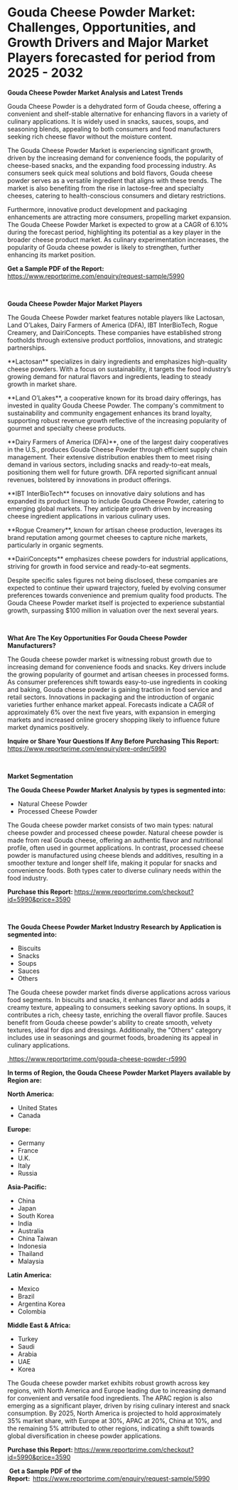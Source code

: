 <p><h1>Gouda Cheese Powder Market: Challenges, Opportunities, and Growth Drivers and Major Market Players forecasted for period from 2025 - 2032</h1></p><p><strong>Gouda Cheese Powder Market Analysis and Latest Trends</strong></p>
<p><p>Gouda Cheese Powder is a dehydrated form of Gouda cheese, offering a convenient and shelf-stable alternative for enhancing flavors in a variety of culinary applications. It is widely used in snacks, sauces, soups, and seasoning blends, appealing to both consumers and food manufacturers seeking rich cheese flavor without the moisture content. </p><p>The Gouda Cheese Powder Market is experiencing significant growth, driven by the increasing demand for convenience foods, the popularity of cheese-based snacks, and the expanding food processing industry. As consumers seek quick meal solutions and bold flavors, Gouda cheese powder serves as a versatile ingredient that aligns with these trends. The market is also benefiting from the rise in lactose-free and specialty cheeses, catering to health-conscious consumers and dietary restrictions.</p><p>Furthermore, innovative product development and packaging enhancements are attracting more consumers, propelling market expansion. The Gouda Cheese Powder Market is expected to grow at a CAGR of 6.10% during the forecast period, highlighting its potential as a key player in the broader cheese product market. As culinary experimentation increases, the popularity of Gouda cheese powder is likely to strengthen, further enhancing its market position.</p></p>
<p><strong>Get a Sample PDF of the Report:&nbsp;</strong> <a href="https://www.reportprime.com/enquiry/request-sample/5990?utm_campaign=4436&utm_medium=2&utm_source=Github&utm_content=ia&utm_term=14052025&utm_id=gouda-cheese-powder">https://www.reportprime.com/enquiry/request-sample/5990</a></p>
<p>&nbsp;</p>
<p><strong>Gouda Cheese Powder Major Market Players</strong></p>
<p><p>The Gouda Cheese Powder market features notable players like Lactosan, Land O’Lakes, Dairy Farmers of America (DFA), IBT InterBioTech, Rogue Creamery, and DairiConcepts. These companies have established strong footholds through extensive product portfolios, innovations, and strategic partnerships.</p><p>**Lactosan** specializes in dairy ingredients and emphasizes high-quality cheese powders. With a focus on sustainability, it targets the food industry’s growing demand for natural flavors and ingredients, leading to steady growth in market share.</p><p>**Land O’Lakes**, a cooperative known for its broad dairy offerings, has invested in quality Gouda Cheese Powder. The company's commitment to sustainability and community engagement enhances its brand loyalty, supporting robust revenue growth reflective of the increasing popularity of gourmet and specialty cheese products.</p><p>**Dairy Farmers of America (DFA)**, one of the largest dairy cooperatives in the U.S., produces Gouda Cheese Powder through efficient supply chain management. Their extensive distribution enables them to meet rising demand in various sectors, including snacks and ready-to-eat meals, positioning them well for future growth. DFA reported significant annual revenues, bolstered by innovations in product offerings.</p><p>**IBT InterBioTech** focuses on innovative dairy solutions and has expanded its product lineup to include Gouda Cheese Powder, catering to emerging global markets. They anticipate growth driven by increasing cheese ingredient applications in various culinary uses.</p><p>**Rogue Creamery**, known for artisan cheese production, leverages its brand reputation among gourmet cheeses to capture niche markets, particularly in organic segments.</p><p>**DairiConcepts** emphasizes cheese powders for industrial applications, striving for growth in food service and ready-to-eat segments.</p><p>Despite specific sales figures not being disclosed, these companies are expected to continue their upward trajectory, fueled by evolving consumer preferences towards convenience and premium quality food products. The Gouda Cheese Powder market itself is projected to experience substantial growth, surpassing $100 million in valuation over the next several years.</p></p>
<p>&nbsp;</p>
<p><strong>What Are The Key Opportunities For Gouda Cheese Powder Manufacturers?</strong></p>
<p><p>The Gouda cheese powder market is witnessing robust growth due to increasing demand for convenience foods and snacks. Key drivers include the growing popularity of gourmet and artisan cheeses in processed forms. As consumer preferences shift towards easy-to-use ingredients in cooking and baking, Gouda cheese powder is gaining traction in food service and retail sectors. Innovations in packaging and the introduction of organic varieties further enhance market appeal. Forecasts indicate a CAGR of approximately 6% over the next five years, with expansion in emerging markets and increased online grocery shopping likely to influence future market dynamics positively.</p></p>
<p><strong>Inquire or Share Your Questions If Any Before Purchasing This Report:</strong> <a href="https://www.reportprime.com/enquiry/pre-order/5990?utm_campaign=4436&utm_medium=2&utm_source=Github&utm_content=ia&utm_term=14052025&utm_id=gouda-cheese-powder">https://www.reportprime.com/enquiry/pre-order/5990</a></p>
<p>&nbsp;</p>
<p><strong>Market Segmentation</strong></p>
<p><strong>The Gouda Cheese Powder Market Analysis by types is segmented into:</strong></p>
<p><ul><li>Natural Cheese Powder</li><li>Processed Cheese Powder</li></ul></p>
<p><p>The Gouda cheese powder market consists of two main types: natural cheese powder and processed cheese powder. Natural cheese powder is made from real Gouda cheese, offering an authentic flavor and nutritional profile, often used in gourmet applications. In contrast, processed cheese powder is manufactured using cheese blends and additives, resulting in a smoother texture and longer shelf life, making it popular for snacks and convenience foods. Both types cater to diverse culinary needs within the food industry.</p></p>
<p><strong>Purchase this Report:&nbsp;</strong><a href="https://www.reportprime.com/checkout?id=5990&price=3590&utm_campaign=4436&utm_medium=2&utm_source=Github&utm_content=ia&utm_term=14052025&utm_id=gouda-cheese-powder">https://www.reportprime.com/checkout?id=5990&price=3590</a></p>
<p>&nbsp;</p>
<p><strong>The Gouda Cheese Powder Market Industry Research by Application is segmented into:</strong></p>
<p><ul><li>Biscuits</li><li>Snacks</li><li>Soups</li><li>Sauces</li><li>Others</li></ul></p>
<p><p>The Gouda cheese powder market finds diverse applications across various food segments. In biscuits and snacks, it enhances flavor and adds a creamy texture, appealing to consumers seeking savory options. In soups, it contributes a rich, cheesy taste, enriching the overall flavor profile. Sauces benefit from Gouda cheese powder's ability to create smooth, velvety textures, ideal for dips and dressings. Additionally, the "Others" category includes use in seasonings and gourmet foods, broadening its appeal in culinary applications.</p></p>
<p><a href="https://www.reportprime.com/gouda-cheese-powder-r5990?utm_campaign=4436&utm_medium=2&utm_source=Github&utm_content=ia&utm_term=14052025&utm_id=gouda-cheese-powder">&nbsp;https://www.reportprime.com/gouda-cheese-powder-r5990</a></p>
<p><strong>In terms of Region, the Gouda Cheese Powder Market Players available by Region are:</strong></p>
<p>
    <p> <strong> North America: </strong>
        <ul>
            <li>United States</li>
            <li>Canada</li>
        </ul>
        </p> 
    <p> <strong> Europe: </strong>
        <ul>
            <li>Germany</li>
            <li>France</li>
            <li>U.K.</li>
            <li>Italy</li>
            <li>Russia</li>
        </ul>
        </p> 
    <p> <strong> Asia-Pacific: </strong>
        <ul>
            <li>China</li>
            <li>Japan</li>
            <li>South Korea</li>
            <li>India</li>
            <li>Australia</li>
            <li>China Taiwan</li>
            <li>Indonesia</li>
            <li>Thailand</li>
            <li>Malaysia</li>
        </ul>
        </p> 
    <p> <strong> Latin America: </strong>
        <ul>
            <li>Mexico</li>
            <li>Brazil</li>
            <li>Argentina Korea</li>
            <li>Colombia</li>
        </ul>
        </p> 
    <p> <strong> Middle East & Africa: </strong>
        <ul>
            <li>Turkey</li>
            <li>Saudi</li>
            <li>Arabia</li>
            <li>UAE</li>
            <li>Korea</li>
        </ul>
    </p>
    </p>
<p><p>The Gouda cheese powder market exhibits robust growth across key regions, with North America and Europe leading due to increasing demand for convenient and versatile food ingredients. The APAC region is also emerging as a significant player, driven by rising culinary interest and snack consumption. By 2025, North America is projected to hold approximately 35% market share, with Europe at 30%, APAC at 20%, China at 10%, and the remaining 5% attributed to other regions, indicating a shift towards global diversification in cheese powder applications.</p></p>
<p><strong>Purchase this Report: </strong><a href="https://www.reportprime.com/checkout?id=5990&price=3590&utm_campaign=4436&utm_medium=2&utm_source=Github&utm_content=ia&utm_term=14052025&utm_id=gouda-cheese-powder">https://www.reportprime.com/checkout?id=5990&price=3590</a></p>
<p>&nbsp;<strong>Get a Sample PDF of the Report:&nbsp;&nbsp;</strong><a href="https://www.reportprime.com/enquiry/request-sample/5990?utm_campaign=4436&utm_medium=2&utm_source=Github&utm_content=ia&utm_term=14052025&utm_id=gouda-cheese-powder">https://www.reportprime.com/enquiry/request-sample/5990</a></p>
<p><strong></strong></p>
<p><p></p><p></p><p></p></p>